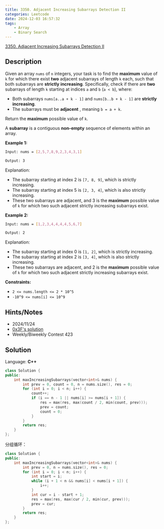 ```yaml
---
title: 3350. Adjacent Increasing Subarrays Detection II
categories: Leetcode
date: 2024-12-03 16:57:32
tags:
    - Array
    - Binary Search
---
```


[3350. Adjacent Increasing Subarrays Detection II](https://leetcode.com/problems/adjacent-increasing-subarrays-detection-ii/description/)

## Description

Given an array `nums` of `n` integers, your task is to find the **maximum**  value of `k` for which there exist **two**  adjacent subarrays of length `k` each, such that both subarrays are **strictly** **increasing**. Specifically, check if there are **two**  subarrays of length `k` starting at indices `a` and `b` (`a < b`), where:

- Both subarrays `nums[a..a + k - 1]` and `nums[b..b + k - 1]` are **strictly increasing**.
- The subarrays must be **adjacent** , meaning `b = a + k`.

Return the **maximum**  possible value of `k`.

A **subarray**  is a contiguous **non-empty** sequence of elements within an array.

**Example 1:**

```bash
Input: nums = [2,5,7,8,9,2,3,4,3,1]

Output: 3
```

Explanation:

- The subarray starting at index 2 is `[7, 8, 9]`, which is strictly increasing.
- The subarray starting at index 5 is `[2, 3, 4]`, which is also strictly increasing.
- These two subarrays are adjacent, and 3 is the **maximum** possible value of `k` for which two such adjacent strictly increasing subarrays exist.

**Example 2:**

```bash
Input: nums = [1,2,3,4,4,4,4,5,6,7]

Output: 2
```

Explanation:

- The subarray starting at index 0 is `[1, 2]`, which is strictly increasing.
- The subarray starting at index 2 is `[3, 4]`, which is also strictly increasing.
- These two subarrays are adjacent, and 2 is the **maximum**  possible value of `k` for which two such adjacent strictly increasing subarrays exist.

**Constraints:**

- `2 <= nums.length <= 2 * 10^5`
- `-10^9 <= nums[i] <= 10^9`

## Hints/Notes

- 2024/11/24
- [0x3F's solution](https://leetcode.cn/problems/adjacent-increasing-subarrays-detection-ii/solutions/2983500/on-yi-ci-bian-li-jian-ji-xie-fa-pythonja-ye0a/)
- Weekly/Biweekly Contest 423

## Solution

Language: **C++**

```C++
class Solution {
public:
    int maxIncreasingSubarrays(vector<int>& nums) {
        int prev = 0, count = 0, n = nums.size(), res = 0;
        for (int i = 0; i < n; i++) {
            count++;
            if (i == n - 1 || nums[i] >= nums[i + 1]) {
                res = max(res, max(count / 2, min(count, prev)));
                prev = count;
                count = 0;
            }
        }
        return res;
    }
};
```

分组循环：

```C++
class Solution {
public:
    int maxIncreasingSubarrays(vector<int>& nums) {
        int prev = 0, n = nums.size(), res = 0;
        for (int i = 0; i < n; i++) {
            int start = i;
            while (i + 1 < n && nums[i] < nums[i + 1]) {
                i++;
            }
            int cur = i - start + 1;
            res = max(res, max(cur / 2, min(cur, prev)));
            prev = cur;
        }
        return res;
    }
};
```